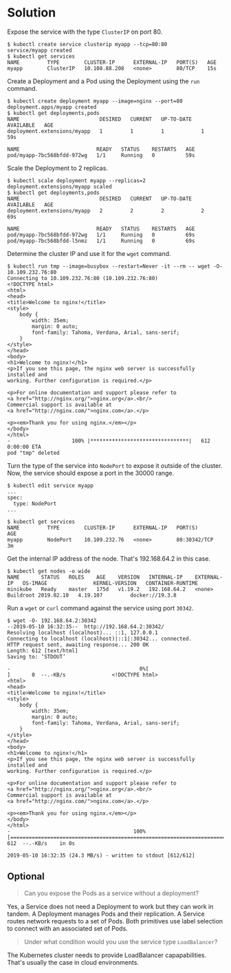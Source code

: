 # Solution

Expose the service with the type `ClusterIP` on port 80.

```shell
$ kubectl create service clusterip myapp --tcp=80:80
service/myapp created
$ kubectl get services
NAME         TYPE        CLUSTER-IP      EXTERNAL-IP   PORT(S)   AGE
myapp        ClusterIP   10.108.88.208   <none>        80/TCP    15s
```

Create a Deployment and a Pod using the Deployment using the `run` command.

```shell
$ kubectl create deployment myapp --image=nginx --port=80
deployment.apps/myapp created
$ kubectl get deployments,pods
NAME                          DESIRED   CURRENT   UP-TO-DATE   AVAILABLE   AGE
deployment.extensions/myapp   1         1         1            1           59s

NAME                         READY   STATUS    RESTARTS   AGE
pod/myapp-7bc568bfdd-972wg   1/1     Running   0          59s
```

Scale the Deployment to 2 replicas.

```shell
$ kubectl scale deployment myapp --replicas=2
deployment.extensions/myapp scaled
$ kubectl get deployments,pods
NAME                          DESIRED   CURRENT   UP-TO-DATE   AVAILABLE   AGE
deployment.extensions/myapp   2         2         2            2           69s

NAME                         READY   STATUS    RESTARTS   AGE
pod/myapp-7bc568bfdd-972wg   1/1     Running   0          69s
pod/myapp-7bc568bfdd-l5nmz   1/1     Running   0          69s
```

Determine the cluster IP and use it for the `wget` command.

```shell
$ kubectl run tmp --image=busybox --restart=Never -it --rm -- wget -O- 10.109.232.76:80
Connecting to 10.109.232.76:80 (10.109.232.76:80)
<!DOCTYPE html>
<html>
<head>
<title>Welcome to nginx!</title>
<style>
    body {
        width: 35em;
        margin: 0 auto;
        font-family: Tahoma, Verdana, Arial, sans-serif;
    }
</style>
</head>
<body>
<h1>Welcome to nginx!</h1>
<p>If you see this page, the nginx web server is successfully installed and
working. Further configuration is required.</p>

<p>For online documentation and support please refer to
<a href="http://nginx.org/">nginx.org</a>.<br/>
Commercial support is available at
<a href="http://nginx.com/">nginx.com</a>.</p>

<p><em>Thank you for using nginx.</em></p>
</body>
</html>
-                    100% |********************************|   612  0:00:00 ETA
pod "tmp" deleted
```

Turn the type of the service into `NodePort` to expose it outside of the cluster. Now, the service should expose a port in the 30000 range.

```shell
$ kubectl edit service myapp
...
spec:
  type: NodePort
...

$ kubectl get services
NAME         TYPE        CLUSTER-IP      EXTERNAL-IP   PORT(S)        AGE
myapp        NodePort    10.109.232.76   <none>        80:30342/TCP   3m
```

Get the internal IP address of the node. That's 192.168.64.2 in this case.

```shell
$ kubectl get nodes -o wide
NAME       STATUS   ROLES    AGE    VERSION   INTERNAL-IP    EXTERNAL-IP   OS-IMAGE               KERNEL-VERSION   CONTAINER-RUNTIME
minikube   Ready    master   175d   v1.19.2   192.168.64.2   <none>        Buildroot 2019.02.10   4.19.107         docker://19.3.8
```

Run a `wget` or `curl` command against the service using port `30342`.

```shell
$ wget -O- 192.168.64.2:30342
--2019-05-10 16:32:35--  http://192.168.64.2:30342/
Resolving localhost (localhost)... ::1, 127.0.0.1
Connecting to localhost (localhost)|::1|:30342... connected.
HTTP request sent, awaiting response... 200 OK
Length: 612 [text/html]
Saving to: ‘STDOUT’

-                                          0%[                                                                                   ]       0  --.-KB/s               <!DOCTYPE html>
<html>
<head>
<title>Welcome to nginx!</title>
<style>
    body {
        width: 35em;
        margin: 0 auto;
        font-family: Tahoma, Verdana, Arial, sans-serif;
    }
</style>
</head>
<body>
<h1>Welcome to nginx!</h1>
<p>If you see this page, the nginx web server is successfully installed and
working. Further configuration is required.</p>

<p>For online documentation and support please refer to
<a href="http://nginx.org/">nginx.org</a>.<br/>
Commercial support is available at
<a href="http://nginx.com/">nginx.com</a>.</p>

<p><em>Thank you for using nginx.</em></p>
</body>
</html>
-                                        100%[==================================================================================>]     612  --.-KB/s    in 0s

2019-05-10 16:32:35 (24.3 MB/s) - written to stdout [612/612]
```

## Optional

> Can you expose the Pods as a service without a deployment?

Yes, a Service does not need a Deployment to work but they can work in tandem. A Deployment manages Pods and their replication. A Service routes network requests to a set of Pods. Both primitives use label selection to connect with an associated set of Pods.

> Under what condition would you use the service type `LoadBalancer`?

The Kubernetes cluster needs to provide LoadBalancer capapabilities. That's usually the case in cloud environments.